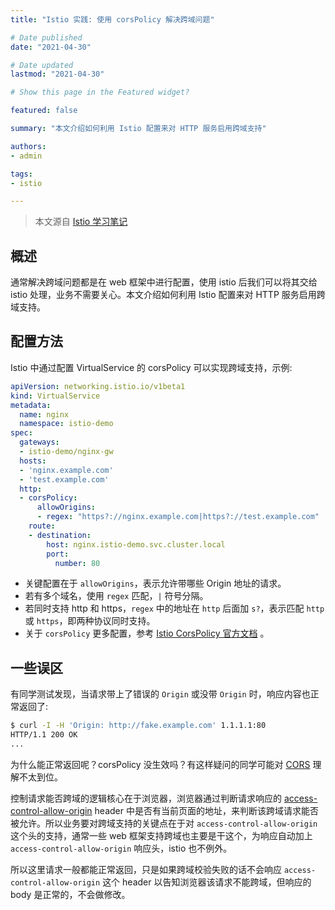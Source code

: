 ```yaml
---
title: "Istio 实践: 使用 corsPolicy 解决跨域问题"

# Date published
date: "2021-04-30"

# Date updated
lastmod: "2021-04-30"

# Show this page in the Featured widget?

featured: false

summary: "本文介绍如何利用 Istio 配置来对 HTTP 服务启用跨域支持"

authors:
- admin

tags:
- istio

---
```


> 本文源自 [Istio 学习笔记](https://imroc.cc/istio/case/cors/)

## 概述

通常解决跨域问题都是在 web 框架中进行配置，使用 istio 后我们可以将其交给 istio 处理，业务不需要关心。本文介绍如何利用 Istio 配置来对 HTTP 服务启用跨域支持。

## 配置方法

Istio 中通过配置 VirtualService 的 corsPolicy 可以实现跨域支持，示例:

```yaml
apiVersion: networking.istio.io/v1beta1
kind: VirtualService
metadata:
  name: nginx
  namespace: istio-demo
spec:
  gateways:
  - istio-demo/nginx-gw
  hosts:
  - 'nginx.example.com'
  - 'test.example.com'
  http:
  - corsPolicy:
      allowOrigins:
      - regex: "https?://nginx.example.com|https?://test.example.com"
    route:
    - destination:
        host: nginx.istio-demo.svc.cluster.local
        port:
          number: 80
```

* 关键配置在于 `allowOrigins`，表示允许带哪些 Origin 地址的请求。
* 若有多个域名，使用 `regex` 匹配，`|` 符号分隔。
* 若同时支持 http 和 https，`regex` 中的地址在 `http` 后面加 `s?`，表示匹配 `http` 或 `https`，即两种协议同时支持。
* 关于 `corsPolicy` 更多配置，参考 [Istio CorsPolicy 官方文档](https://istio.io/latest/docs/reference/config/networking/virtual-service/#CorsPolicy) 。

## 一些误区

有同学测试发现，当请求带上了错误的 `Origin` 或没带 `Origin` 时，响应内容也正常返回了:
```bash
$ curl -I -H 'Origin: http://fake.example.com' 1.1.1.1:80
HTTP/1.1 200 OK
...
```

为什么能正常返回呢？corsPolicy 没生效吗？有这样疑问的同学可能对 [CORS](https://developer.mozilla.org/zh-CN/docs/Web/HTTP/CORS) 理解不太到位。

控制请求能否跨域的逻辑核心在于浏览器，浏览器通过判断请求响应的 [access-control-allow-origin](https://developer.mozilla.org/en-US/docs/Web/HTTP/Headers/Access-Control-Allow-Origin) header 中是否有当前页面的地址，来判断该跨域请求能否被允许。所以业务要对跨域支持的关键点在于对 `access-control-allow-origin` 这个头的支持，通常一些 web 框架支持跨域也主要是干这个，为响应自动加上 `access-control-allow-origin` 响应头，istio 也不例外。

所以这里请求一般都能正常返回，只是如果跨域校验失败的话不会响应 `access-control-allow-origin` 这个 header 以告知浏览器该请求不能跨域，但响应的 body 是正常的，不会做修改。
